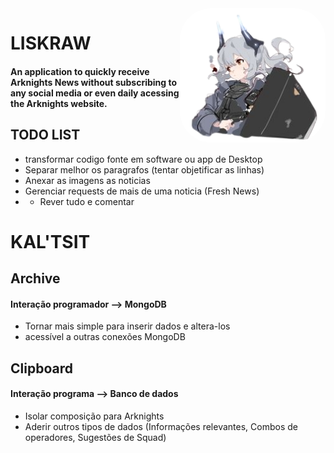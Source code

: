  <img align="right" alt="ark-pic" height="215" style="border-radius:50px;" src="https://github.com/JVLAlves/personal-academy/blob/master/Python/Arkcrawler/images/4148b681c1b08841f38ba3a275c435df-removebg-preview.png">

# LISKRAW

#### An application to quickly receive Arknights News without subscribing to any social media or even daily acessing the Arknights website.


## TODO LIST
* transformar codigo fonte em software ou app de Desktop 
* Separar melhor os paragrafos (tentar objetificar as linhas)
* Anexar as imagens as noticias
* Gerenciar requests de mais de uma noticia (Fresh News)
* * Rever tudo e comentar


# KAL'TSIT

## Archive
#### Interação programador --> MongoDB
* Tornar mais simple para inserir dados e altera-los
* acessível a outras conexões MongoDB

## Clipboard
#### Interação programa --> Banco de dados
* Isolar composição para Arknights
* Aderir outros tipos de dados (Informações relevantes, Combos de operadores, Sugestões de Squad)